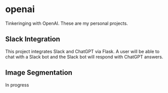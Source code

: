 # openai
Tinkeringing with OpenAI. These are my personal projects.

## Slack Integration
This project integrates Slack and ChatGPT via Flask.
A user will be able to chat with a Slack bot and the Slack bot will respond with ChatGPT answers.

## Image Segmentation
In progress
